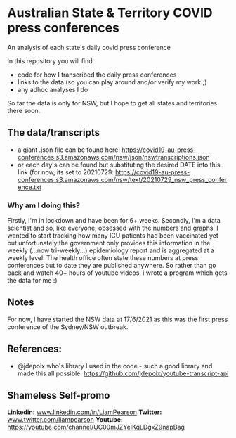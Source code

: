 # Australian State & Territory COVID press conferences
An analysis of each state's daily covid press conference

In this repository you will find
- code for how I transcribed the daily press conferences
- links to the data (so you can play around and/or verify my work ;)
- any adhoc analyses I do

So far the data is only for NSW, but I hope to get all states and territories there soon.

## The data/transcripts
- a giant .json file can be found here: https://covid19-au-press-conferences.s3.amazonaws.com/nsw/json/nswtranscriptions.json
- or each day's can be found but substituting the desired DATE into this link (for now, its set to 20210729: https://covid19-au-press-conferences.s3.amazonaws.com/nsw/text/20210729_nsw_press_conference.txt

### Why am I doing this?
Firstly, I'm in lockdown and have been for 6+ weeks. 
Secondly, I'm a data scientist and so, like everyone, obsessed with the numbers and graphs. I wanted to start tracking how many ICU patients had been vaccinated yet but unfortunately the government only provides this information in the weekly (...now tri-weekly...) epidemiology report and is aggregated at a weekly level. The health office often state these numbers at press conferences but to date they are published anywhere. So rather than go back and watch 40+ hours of youtube videos, i wrote a program which gets the data for me :)


## Notes
For now, I have started the NSW data at 17/6/2021 as this was the first press conference of the Sydney/NSW outbreak.

## References:
- @jdepoix who's library I used in the code - such a good library and made this all possible: https://github.com/jdepoix/youtube-transcript-api

## Shameless Self-promo
**Linkedin:** www.linkedin.com/in/LiamPearson
**Twitter:** www.twitter.com/liampearson
**Youtube:** https://youtube.com/channel/UC00mJZYeIKqLDgxZ9napBag


